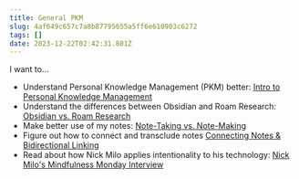 ```yaml
---
title: General PKM
slug: 4af649c657c7a8b87795655a5ff6e610903c6272
tags: []
date: 2023-12-22T02:42:31.801Z
---
```


I want to...

*   Understand Personal Knowledge Management (PKM) better: [Intro to Personal Knowledge Management](/posts/593e8cce8980c6996946cf80459957debe551651)
*   Understand the differences between Obsidian and Roam Research: [Obsidian vs. Roam Research](/posts/a9223bed492b0d120a101fb86841301f6fb07610)
*   Make better use of my notes: [Note-Taking vs. Note-Making](/posts/d44f8659cb97b7cd8b77809dc72461e0d6552bcf)
*   Figure out how to connect and transclude notes [Connecting Notes & Bidirectional Linking](/posts/27464d0c564c1f8c7bc02f6fb75f5bc736483c5b)
*   Read about how Nick Milo applies intentionality to his technology: [Nick Milo's Mindfulness Monday Interview](/posts/82c96b1d88e56d1e9b5b60331c9dde79fda4abe5)
